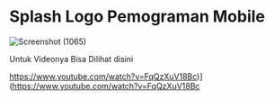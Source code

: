 # Splash Logo Pemograman Mobile

![Screenshot (1065)](https://github.com/FsBagaskorooooo/Splash_Logo_PemogramanMobile/assets/130354090/3f3c9f2b-f478-4d3f-9639-a2a6d9f418e6)


Untuk Videonya Bisa Dilihat disini


https://www.youtube.com/watch?v=FqQzXuV18Bc)](https://www.youtube.com/watch?v=FqQzXuV18Bc

